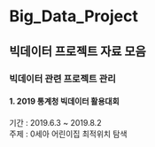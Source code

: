 # Big_Data_Project 

## 빅데이터 프로젝트 자료 모음

### 빅데이터 관련 프로젝트 관리 

#### 1. 2019 통계청 빅데이터 활용대회
기간 : 2019.6.3 ~ 2019.8.2 <br>
주제 : 0세아 어린이집 최적위치 탐색



